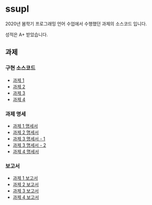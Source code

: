 # ssupl
2020년 봄학기 프로그래밍 언어 수업에서 수행했던 과제의 소스코드 입니다.  

성적은 A+ 받았습니다.

## 과제

### 구현 소스코드
* [과제 1](./hw1)
* [과제 2](./hw2)
* [과제 3](./hw3)
* [과제 4](./hw4)

### 과제 명세
* [과제 1 명세서](./hw1/PL_HW_01(2020.03.20).pdf)
* [과제 2 명세서](./hw2/PL_HW_02(2020.04.10).pdf)
* [과제 3 명세서 - 1](./hw3/과제명세/PL_HW_03(2020.05.01).pdf)
* [과제 3 명세서 - 2](./hw3/과제명세/TOY%20Language%20(V2).pdf)
* [과제 4 명세서](./hw4/PL_HW_04(2020.05.22).pdf)

### 보고서
* [과제 1 보고서](./hw1/과제1_보고서.pdf)
* [과제 2 보고서](./hw2/과제2_보고서.pdf)
* [과제 3 보고서](./hw3/과제3_보고서.pdf)
* [과제 4 보고서](./hw4/과제4_보고서.pdf)
